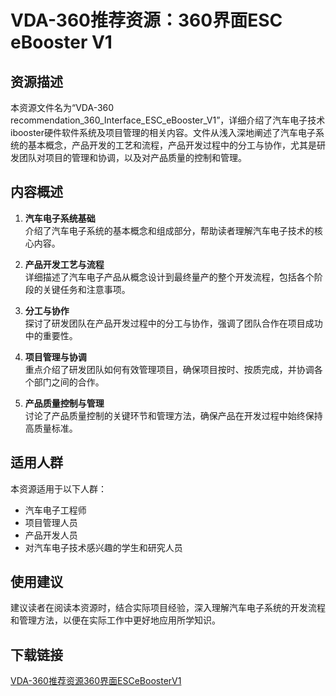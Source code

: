# VDA-360推荐资源：360界面ESC eBooster V1

## 资源描述

本资源文件名为“VDA-360 recommendation_360_Interface_ESC_eBooster_V1”，详细介绍了汽车电子技术ibooster硬件软件系统及项目管理的相关内容。文件从浅入深地阐述了汽车电子系统的基本概念，产品开发的工艺和流程，产品开发过程中的分工与协作，尤其是研发团队对项目的管理和协调，以及对产品质量的控制和管理。

## 内容概述

1. **汽车电子系统基础**  
   介绍了汽车电子系统的基本概念和组成部分，帮助读者理解汽车电子技术的核心内容。

2. **产品开发工艺与流程**  
   详细描述了汽车电子产品从概念设计到最终量产的整个开发流程，包括各个阶段的关键任务和注意事项。

3. **分工与协作**  
   探讨了研发团队在产品开发过程中的分工与协作，强调了团队合作在项目成功中的重要性。

4. **项目管理与协调**  
   重点介绍了研发团队如何有效管理项目，确保项目按时、按质完成，并协调各个部门之间的合作。

5. **产品质量控制与管理**  
   讨论了产品质量控制的关键环节和管理方法，确保产品在开发过程中始终保持高质量标准。

## 适用人群

本资源适用于以下人群：
- 汽车电子工程师
- 项目管理人员
- 产品开发人员
- 对汽车电子技术感兴趣的学生和研究人员

## 使用建议

建议读者在阅读本资源时，结合实际项目经验，深入理解汽车电子系统的开发流程和管理方法，以便在实际工作中更好地应用所学知识。

## 下载链接

[VDA-360推荐资源360界面ESCeBoosterV1](https://pan.quark.cn/s/6d0a7c7e309e)